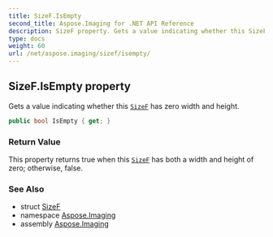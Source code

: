 ```yaml
---
title: SizeF.IsEmpty
second_title: Aspose.Imaging for .NET API Reference
description: SizeF property. Gets a value indicating whether this SizeF has zero width and height
type: docs
weight: 60
url: /net/aspose.imaging/sizef/isempty/
---
```

## SizeF.IsEmpty property

Gets a value indicating whether this [`SizeF`](../) has zero width and height.

```csharp
public bool IsEmpty { get; }
```

### Return Value

This property returns true when this [`SizeF`](../) has both a width and height of zero; otherwise, false.

### See Also

* struct [SizeF](../)
* namespace [Aspose.Imaging](../../sizef/)
* assembly [Aspose.Imaging](../../../)


